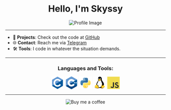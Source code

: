<h1 align="center">Hello, I'm Skyssy</h1>

<p align="center">
  <img src="https://user-images.githubusercontent.com/86375530/157773829-b8398628-b33b-4f71-8fe7-9fabf263747d.png" alt="Profile Image" width="250"/>
</p>

---

- 👾 **Projects**: Check out the code at [GitHub](https://github.com/Skyssy)
- 🌐 **Contact**: Reach me via [Telegram](https://t.me/SkyssyProof)
- 🛠 **Tools**: I code in whatever the situation demands.

---

<h3 align="center">Languages and Tools:</h3>
<p align="center">
  <img src="https://raw.githubusercontent.com/devicons/devicon/master/icons/c/c-original.svg" alt="C" width="40" height="40"/> 
  <img src="https://raw.githubusercontent.com/devicons/devicon/master/icons/cplusplus/cplusplus-original.svg" alt="C++" width="40" height="40"/> 
  <img src="https://raw.githubusercontent.com/devicons/devicon/master/icons/python/python-original.svg" alt="Python" width="40" height="40"/>
  <img src="https://raw.githubusercontent.com/devicons/devicon/master/icons/linux/linux-original.svg" alt="Linux" width="40" height="40"/>
  <img src="https://raw.githubusercontent.com/devicons/devicon/master/icons/javascript/javascript-original.svg" alt="JavaScript" width="40" height="40"/> 
</p>

---

<p align="center">
  <img src="https://cdn.buymeacoffee.com/buttons/v2/default-yellow.png" height="50" width="210" alt="Buy me a coffee"/>
</p>
